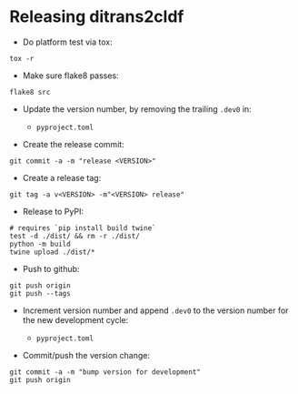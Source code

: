 Releasing ditrans2cldf
======================

- Do platform test via tox:
```
tox -r
```

- Make sure flake8 passes:
```
flake8 src
```

- Update the version number, by removing the trailing `.dev0` in:
  - `pyproject.toml`

- Create the release commit:
```shell
git commit -a -m "release <VERSION>"
```

- Create a release tag:
```
git tag -a v<VERSION> -m"<VERSION> release"
```

- Release to PyPI:
```shell
# requires `pip install build twine`
test -d ./dist/ && rm -r ./dist/
python -m build
twine upload ./dist/*
```

- Push to github:
```
git push origin
git push --tags
```

- Increment version number and append `.dev0` to the version number for the new development cycle:
  - `pyproject.toml`

- Commit/push the version change:
```shell
git commit -a -m "bump version for development"
git push origin
```
